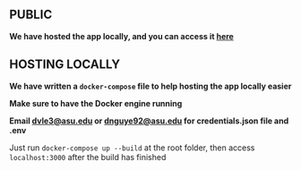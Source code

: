 ## PUBLIC

**We have hosted the app locally, and you can access it [here](https://sparkchallenge-nextjs-frontend-583938538589.us-central1.run.app/)**

## HOSTING LOCALLY

**We have written a `docker-compose` file to help hosting the app locally easier**

**Make sure to have the Docker engine running**

**Email dvle3@asu.edu or dnguye92@asu.edu for credentials.json file and .env**

Just run `docker-compose up --build` at the root folder, then access `localhost:3000` after the build has finished
